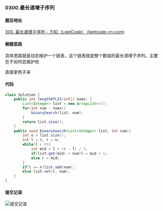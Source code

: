 ### 0300.最长递增子序列

#### 题目地址

[300. 最长递增子序列 - 力扣（LeetCode） (leetcode-cn.com)](https://leetcode-cn.com/problems/longest-increasing-subsequence/)

#### 解题思路

具体思路就是动态维护一个链表，这个链表就是整个数组的最长递增子序列。主要在于如何去维护他

直接拿例子来

#### 代码

```java
class Solution {
    public int lengthOfLIS(int[] nums) {
        List<Integer> list = new ArrayList<>();
        for(int num : nums){
            binarySearch(list, num);
        }
        return list.size();
    }
    public void binarySearch(List<Integer> list, int num){
        int n = list.size();
        int l = 0, r = n;
        while(l < r){
            int mid = l + (r - l) / 2;
            if(list.get(mid) < num)l = mid + 1;
            else r = mid;
        }
        if(l == n)list.add(num);
        else list.set(l, num);
    }
}
```

#### 提交记录

![提交记录](https://gitee.com/QingShanxl/pictures/raw/master/img//image-20211221234919030.png)

